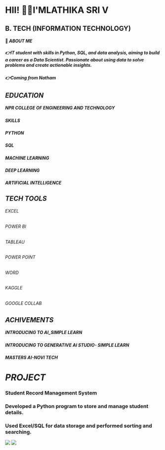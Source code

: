 
# HII! 🙋‍♀️I'MLATHIKA SRI V
## B. TECH (INFORMATION TECHNOLOGY)
#### 🌈 *ABOUT ME*
##### 👉IT student with skills in Python, SQL, and data analysis, aiming to build a career as a Data Scientist. Passionate about using data to solve problems and create actionable insights.
##### 👉Coming from Natham
 ## *EDUCATION*
##### NPR COLLEGE OF ENGINEERING AND TECHNOLOGY
 ##### *SKILLS*
##### PYTHON
##### SQL
##### MACHINE LEARNING
##### DEEP LEARNING
##### ARTIFICIAL INTELLIGENCE
## *TECH TOOLS*
###### EXCEL
######  POWER BI
######  TABLEAU
###### POWER POINT
###### WORD
###### KAGGLE
###### GOOGLE COLLAB
 ## *ACHIVEMENTS*
##### INTRODUCING TO AI_SIMPLE LEARN
##### INTRODUCING TO GENERATIVE AI STUDIO- SIMPLE LEARN
##### MASTERS AI-NOVI TECH
 # *PROJECT*
###  Student Record Management System

### Developed a Python program to store and manage student details.

### Used Excel/SQL for data storage and performed sorting and searching.



 
![](https://media0.giphy.com/media/v1.Y2lkPTc5MGI3NjExZTdsMnlwbG56dHBuam9kaDg3cXdud29zczA3amNpc3F2Y3UwbjJ4aSZlcD12MV9naWZzX3NlYXJjaCZjdD1n/coxQHKASG60HrHtvkt/200.webp)
![](https://media4.giphy.com/media/wz4jsOgrZgxHg8eUKf/200.webp)
